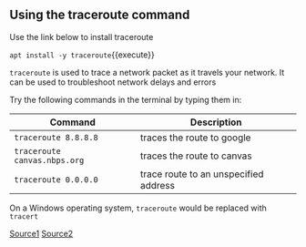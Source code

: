 ## Using the traceroute command ##

Use the link below to install traceroute

`apt install -y traceroute`{{execute}}

`traceroute` is used to trace a network packet as it travels your network. It can be used to troubleshoot network delays and errors

Try the following commands in the terminal by typing them in:

Command | Description
---------------------|----------------------------------------------------
`traceroute 8.8.8.8` | traces the route to google
`traceroute canvas.nbps.org` | traces the route to canvas
`traceroute 0.0.0.0` | trace route to an unspecified address


On a Windows operating system, `traceroute` would be replaced with `tracert`

[Source1](https://www.oreilly.com/library/view/mastering-windows-server/9781789804539/bc2eae11-335a-4603-8959-d044a41bbf13.xhtml)
[Source2](https://www.oreilly.com/library/view/centos-quick-start/9781789344875/a9b91e07-9534-485b-ae15-cd05d35f42a0.xhtml)
